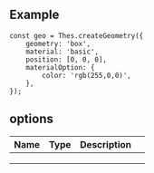 ## Example

```
const geo = Thes.createGeometry({
    geometry: 'box',
    material: 'basic',
    position: [0, 0, 0],
    materialOption: {
        color: 'rgb(255,0,0)',
    },
});
```

## options

| Name | Type | Description |      |
| ---- | ---- | ----------- | ---- |
|      |      |             |      |
|      |      |             |      |
|      |      |             |      |

